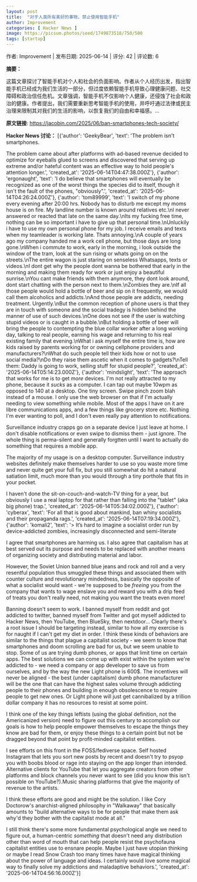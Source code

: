 ```yaml
---
layout: post
title:  "对于人类所有美好的事物，禁止使用智能手机"
author: Improvement
categories: [ Hacker News ]
image: https://picsum.photos/seed/1749873518/750/500
tags: [startup]
---
```


作者: Improvement | 发布日期: 2025-06-14 | 评分: 42 | 评论数: 6

**摘要：**

这篇文章探讨了智能手机对个人和社会的负面影响。作者从个人经历出发，指出智能手机已经成为我们生活的一部分，但过度依赖智能手机导致心理健康问题、社交障碍和政治信任危机。文章强调，智能手机不仅影响个人健康，还侵蚀了社会和政治的健康。作者提出，我们需要重新思考智能手机的使用，并呼吁通过法律或民主治理来限制其对我们的生活的影响，以恢复我们的自由和幸福感。...

**原文链接**: https://jacobin.com/2025/06/ban-smartphones-tech-society/

**Hacker News 讨论：**
[{'author': 'GeekyBear', 'text': 'The problem isn&#x27;t smartphones.<p>The problem came about after platforms with ad-based revenue decided to optimize for eyeballs glued to screens and discovered that serving up extreme and&#x2F;or hateful content was an effective way to hold people&#x27;s attention longer.', 'created_at': '2025-06-14T04:47:38.000Z'}, {'author': 'ergonaught', 'text': 'I do believe that smartphones will eventually be recognized as one of the worst things the species did to itself, though it isn&#x27;t the fault of the phones, &quot;obviously&quot;.', 'created_at': '2025-06-14T04:26:24.000Z'}, {'author': 'tom89999', 'text': 'I switch of my phone every evening after 20:00 hrs. Nobody has to disturb me except my moms house is on fire. My landline number is known around relatives etc.\nI never answered or reacted that late on the same day.\nIts my fucking free time, nothing can be so important i have to give up that personal time.\nUnluckily i have to use my own personal phone for my job. I receive emails and texts when my teamleader is working late. Thats annoying.\nA couple of years ago my company handed me a work cell phone, but those days are long gone.\nWhen i commute to work, early in the morning, i look outside the window of the tram, look at the sun rising or whats going on on the streets.\nThe entire wagon is just staring on senseless Whatsapps, texts or videos.\nI dont get why the people dont wanna be bothered that early in the morning and making them ready for work or just enjoy a beautiful sunrise.\nYou cant make friends with them anymore, they dont look around, dont start chatting with the person next to them.\nZombies they are.\nIf all those people would hold a bottle of beer and sip on it frequently, we would call them alcoholics and addicts.\nAnd those people are addicts, needing treatment. Urgently.\nBut the common reception of phone users is that they are in touch with someone and the social tradegy is hidden behind the manner of use of such devices.\nOne does not see if the user is watching stupid videos or is caught in a bubble.\nBut holding a bottle of beer will bring the people to contempting the blue collar worker after a long working day, talking to real people, earning his wage  and returning to his real existing family that evening.\nWhat i ask myself the entire time is, how are kids raised by parents working for or owning cellphone providers and manufacturers?\nWhat do such people tell their kids how or not to use social media?\nDo they raise them ascetic when it comes to gadgets?\nTell them: Daddy is going to work, selling stuff for stupid people?', 'created_at': '2025-06-14T05:14:23.000Z'}, {'author': 'mindslight', 'text': 'The approach that works for me is to get <i>more</i> devices. I&#x27;m not really attracted to my phone, because it <i>sucks</i> as a computer. I can tap out maybe 10wpm as opposed to 140 at a desktop. One tiny screen. Swipe pinch zoom blah instead of a mouse. I only use the web browser on that if I&#x27;m actually needing to view something while mobile. Most of the apps I have on it are libre communications apps, and a few things like grocery store etc. Nothing I&#x27;m ever wanting to poll, and I don&#x27;t even really pay attention to notifications.<p>Surveillance industry crapps go on a separate device I just leave at home. I don&#x27;t disable notifications or even swipe to dismiss them - just ignore. The whole thing is perma-silent and generally forgtten until I want to actually do something that requires a mobile app.<p>The majority of my usage is on a desktop computer. Surveillance industry websites definitely make themselves harder to use so you waste more time and never quite get your full fix, but you still somewhat do hit a natural satiation limit, much more than you would through a tiny porthole that fits in your pocket.<p>I haven&#x27;t done the sit-on-couch-and-watch-TV thing for a year, but obviously I use a real laptop for that rather than falling into the &quot;tablet&quot; (aka big phone) trap.', 'created_at': '2025-06-14T05:34:02.000Z'}, {'author': 'cyberax', 'text': 'For all that is good about mankind, ban whiny socialists and their propaganda rags.', 'created_at': '2025-06-14T07:19:34.000Z'}, {'author': 'komali2', 'text': '&gt; It’s hard to imagine a socialist order run by device-addicted zombies, increasingly disconnected and semi-literate<p>I agree that smartphones are harming us. I also agree that capitalism has at best served out its purpose and needs to be replaced with another means of organizing society and distributing material and labor.<p>However, the Soviet Union banned blue jeans and rock and roll and a very resentful population thus smuggled these things and associated them with counter culture and revolutionary mindedness, basically the opposite of what a socialist would want - we&#x27;re supposed to be <i>freeing</i> you from the company that wants to wage enslave you and reward you with a drip feed of treats you don&#x27;t really need, not making you want the treats even more!<p>Banning doesn&#x27;t seem to work. I banned myself from reddit and got addicted to twitter, banned myself from Twitter and got myself addicted to Hacker News, then YouTube, then BlueSky, then nextdoor... Clearly there&#x27;s a root issue I should be targeting instead, similar to how all my exercise is for naught if I can&#x27;t get my diet in order. I think these kinds of behaviors are similar to the things that plague a capitalist society - we seem to know that smartphones and doom scrolling are bad for us, but we seem unable to stop. Some of us are trying dumb phones, or apps that limit time on certain apps. The best solutions we can come up with exist within the system we&#x27;re addicted to - we need a company or app developer to save us from ourselves, and by the way the new Light phone is 600$. The incentives will never be aligned - the best (under capitalism) dumb phone manufacturer will be the one that can have the highest sales volume through addicting people to their phones and building in enough obsolescence to require people to get new ones. Or Light phone will just get cannibalized by a trillion dollar company it has no resources to resist at some point.<p>I think one of the key things leftists (using the global definition, not the Americanized version) need to figure out this century to accomplish our goals is how to help people empower themselves to escape the things they know are bad for them, or enjoy these things to a certain point but not be dragged beyond that point by profit-minded capitalist entities.<p>I see efforts on this front in the FOSS&#x2F;fediverse space. Self hosted Instagram that lets you sort new posts by recent and doesn&#x27;t try to psyop you with boobs blood or rage into staying on the app longer than intended. Alternative clients for YouTube that let you aggregate creators from other platforms and block channels you never want to see (did you know this isn&#x27;t possible on YouTube?).Music sharing platforms that give the majority of revenue to the artists.<p>I think these efforts are good and might be the solution. I like Cory Doctorow&#x27;s anarchist-aligned philosophy in &quot;Walkaway&quot; that basically amounts to &quot;build alternative ways to be for people that make them ask why&#x27;d they bother with the capitalist mode at all.&quot;<p>I still think there&#x27;s some more fundamental psychological angle we need to figure out, a human-centric <i>something</i> that doesn&#x27;t need any distribution other than word of mouth that can help people resist the psychofauna capitalist entities use to ensnare people. Maybe I just have utopian thinking or maybe I read Snow Crash too many times have have magical thinking about the power of language and ideas. I certainly would love some magical way to finally solve my addictions and maladaptive behaviors.', 'created_at': '2025-06-14T04:56:16.000Z'}]

